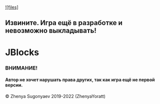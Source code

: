 [filesImg]: https://img.shields.io/github/directory-file-count/ZhenyaYoratt/JBlocks
[filesImg]: https://github.com/ZhenyaYoratt/JBlocks

[![files]][filesImg]
## Извините. Игра ещё в разработке и невозможно выкладывать!

# JBlocks

### ВНИМАНИЕ!
#### Автор не хочет нарушать права других, так как игра ещё не первой версии.

© Zhenya Sugonyaev 2019-2022 (ZhenyaYoratt)
